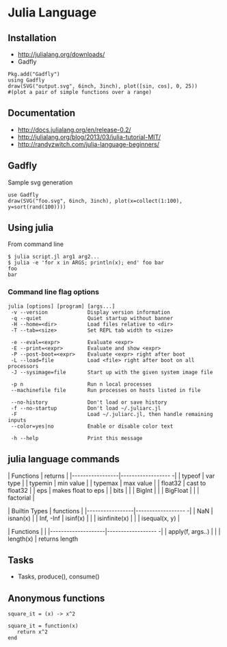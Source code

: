 # Julia Language

## Installation

* http://julialang.org/downloads/
* Gadfly 
```
Pkg.add("Gadfly")
using Gadfly
draw(SVG("output.svg", 6inch, 3inch), plot([sin, cos], 0, 25)) 
#(plot a pair of simple functions over a range)
```

## Documentation

* http://docs.julialang.org/en/release-0.2/
* http://julialang.org/blog/2013/03/julia-tutorial-MIT/
* http://randyzwitch.com/julia-language-beginners/


## Gadfly

Sample svg generation
```
use Gadfly
draw(SVG("foo.svg", 6inch, 3inch), plot(x=collect(1:100), y=sort(rand(100))))
```

## Using julia

From command line
```
$ julia script.jl arg1 arg2...
$ julia -e 'for x in ARGS; println(x); end' foo bar
foo
bar
```

### Command line flag options

```
julia [options] [program] [args...]
 -v --version             Display version information
 -q --quiet               Quiet startup without banner
 -H --home=<dir>          Load files relative to <dir>
 -T --tab=<size>          Set REPL tab width to <size>

 -e --eval=<expr>         Evaluate <expr>
 -E --print=<expr>        Evaluate and show <expr>
 -P --post-boot=<expr>    Evaluate <expr> right after boot
 -L --load=file           Load <file> right after boot on all processors
 -J --sysimage=file       Start up with the given system image file

 -p n                     Run n local processes
 --machinefile file       Run processes on hosts listed in file

 --no-history             Don't load or save history
 -f --no-startup          Don't load ~/.juliarc.jl
 -F                       Load ~/.juliarc.jl, then handle remaining inputs
 --color=yes|no           Enable or disable color text

 -h --help                Print this message

```

## julia language commands

| Functions       | returns             |
|-----------------|------------------  -|
| typeof          | var type            |
| typemin         | min value           |
| typemax         | max value           | 
| float32         | cast to float32     |
| eps             | makes float to eps  |
| bits            |                     |
| BigInt          |                     |
| BigFloat        |                     |
| factorial       | 

| Builtin Types   | functions           |
|-----------------|------------------  -|
| NaN             | isnan(x)            |
| Inf, -Inf       | isinf(x)            |
|                 | isinfinite(x)       |
|                 | isequal(x, y)       |


| Functions          |                     |
|--------------------|------------------  -|
| apply(f, args..)   |                     |
| length(x)          | returns length 


## Tasks

* Tasks, produce(), consume()


## Anonymous functions
```
square_it = (x) -> x^2

square_it = function(x)
   return x^2
end

```


